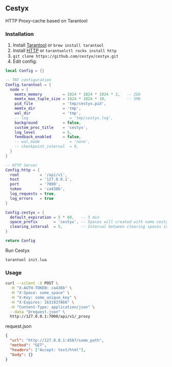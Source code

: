 ## Cestyx
HTTP Proxy-cache based on Tarantool

### Installation
1. Install [Tarantool](https://github.com/tarantool/tarantool) or `brew install tarantool`
3. Install [HTTP](https://github.com/tarantool/http) or `tarantoolctl rocks install http`
4. `git clone https://github.com/cestyx/cestyx.git`
5. Edit config:

```Lua
local Config = {}

-- TNT configuration
Config.tarantool = {
  node = {
    memtx_memory         = 1024 * 1024 * 1024 * 2,   -- 2Gb
    memtx_max_tuple_size = 1024 * 1024 * 10,         -- 5Mb
    pid_file             = 'tmp/cestyx.pid',
    memtx_dir            = 'tmp',
    wal_dir              = 'tmp',
    -- log                  = 'tmp/cestyx.log',
    background           = false,
    custom_proc_title    = 'cestyx',
    log_level            = 5,
    feedback_enabled     = false,
    -- wal_mode             = 'none',
    -- checkpoint_interval  = 0,
  }
}

-- HTTP Server
Config.http = {
  root         = '/api/v1',
  host         = '127.0.0.1',
  port         = '7000',
  token        = 'ca438b',
  log_requests = true,
  log_errors   = true
}

Config.cestyx = {
  default_expiration = 5 * 60,   -- 5 min
  space_prefix       = 'cestyx', -- Spaces will created with name cestyx_<some_passed_name>
  clearing_interval  = 5,        -- Interval between clearing spaces in sec.
}

return Config
```

Run Cestyx
```
tarantool init.lua
```

### Usage

```sh
curl --silent -X POST \
  -H "X-AUTH-TOKEN: ca438b" \
  -H "X-Space: some_space" \
  -H "X-Key: some_unique_key" \
  -H "X-Expires: 1631937866" \
  -H "Content-Type: application/json" \
  --data "@request.json" \
  http://127.0.0.1:7000/api/v1/_proxy
```

request.json
```json
{
  "url": "http://127.0.0.1:4567/some_path",
  "method": "GET",
  "headers": ["Accept: text/html"],
  "body": {}
}
```
